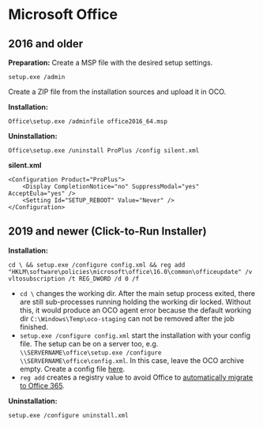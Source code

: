 # Microsoft Office

## 2016 and older
**Preparation:**
Create a MSP file with the desired setup settings.
```
setup.exe /admin
```

Create a ZIP file from the installation sources and upload it in OCO.

**Installation:**
```
Office\setup.exe /adminfile office2016_64.msp
```

**Uninstallation:**
```
Office\setup.exe /uninstall ProPlus /config silent.xml
```

**silent.xml**
```
<Configuration Product="ProPlus">
    <Display CompletionNotice="no" SuppressModal="yes" AcceptEula="yes" />
    <Setting Id="SETUP_REBOOT" Value="Never" />
</Configuration>
```

## 2019 and newer (Click-to-Run Installer)
**Installation:**
```
cd \ && setup.exe /configure config.xml && reg add "HKLM\software\policies\microsoft\office\16.0\common\officeupdate" /v vltosubscription /t REG_DWORD /d 0 /f
```
- `cd \` changes the working dir. After the main setup process exited, there are still sub-processes running holding the working dir locked. Without this, it would produce an OCO agent error because the default working dir `C:\Windows\Temp\oco-staging` can not be removed after the job finished.
- `setup.exe /configure config.xml` start the installation with your config file. The setup can be on a server too, e.g. `\\SERVERNAME\office\setup.exe /configure \\SERVERNAME\office\config.xml`. In this case, leave the OCO archive empty. Create a config file [here](https://config.office.com/).
- `reg add` creates a registry value to avoid Office to [automatically migrate to Office 365](https://www.borncity.com/blog/2023/04/13/aktualisiert-microsoft-office-2016-2019-auf-office-365/).

**Uninstallation:**
```
setup.exe /configure uninstall.xml
```

